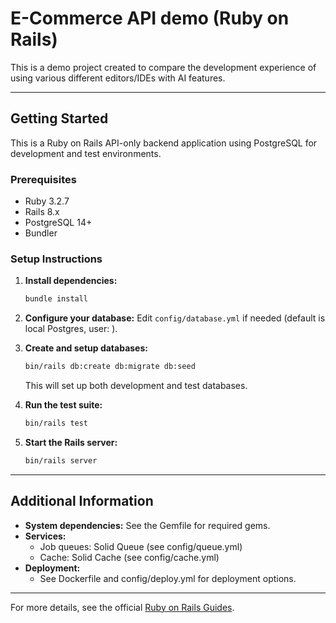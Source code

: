 # E-Commerce API demo (Ruby on Rails)

This is a demo project created to compare the development experience of using various different editors/IDEs with AI features.

---

## Getting Started

This is a Ruby on Rails API-only backend application using PostgreSQL for development and test environments.

### Prerequisites

- Ruby 3.2.7
- Rails 8.x
- PostgreSQL 14+
- Bundler

### Setup Instructions

1. **Install dependencies:**

   ```sh
   bundle install
   ```

2. **Configure your database:**
   Edit `config/database.yml` if needed (default is local Postgres, user: <your local user>).

3. **Create and setup databases:**

   ```sh
   bin/rails db:create db:migrate db:seed
   ```

   This will set up both development and test databases.

4. **Run the test suite:**

   ```sh
   bin/rails test
   ```

5. **Start the Rails server:**
   ```sh
   bin/rails server
   ```

---

## Additional Information

- **System dependencies:** See the Gemfile for required gems.
- **Services:**
  - Job queues: Solid Queue (see config/queue.yml)
  - Cache: Solid Cache (see config/cache.yml)
- **Deployment:**
  - See Dockerfile and config/deploy.yml for deployment options.

---

For more details, see the official [Ruby on Rails Guides](https://guides.rubyonrails.org/).
